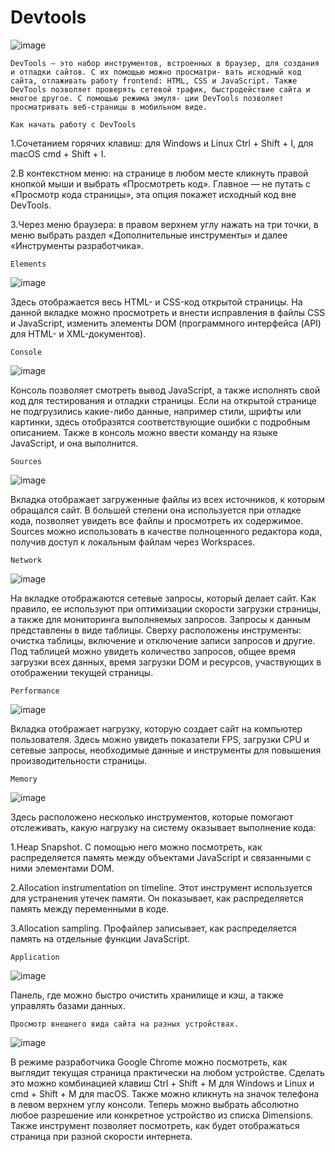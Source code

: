 # Devtools
![image](https://user-images.githubusercontent.com/117518577/211882782-4884a70c-a7a0-4895-97bc-4d10a6d56912.png)


``DevTools – это набор инструментов, встроенных в браузер, для создания и отладки сайтов. С их помощью можно просматри- вать исходный код сайта, отлаживать работу frontend: HTML, CSS и JavaScript. Также DevTools позволяет проверять сетевой трафик, быстродействие сайта и многое другое. С помощью режима эмуля- ции DevTools позволяет просматривать веб-страницы в мобильном виде.``


`Как начать работу с DevTools`

1.Сочетанием горячих клавиш: для Windows и Linux Ctrl + Shift + I, для macOS cmd + Shift + I.

2.В контекстном меню: на странице в любом месте кликнуть правой кнопкой мыши и выбрать «Просмотреть код». Главное — не путать с «Просмотр кода страницы», эта опция покажет исходный код вне DevTools.

3.Через меню браузера: в правом верхнем углу нажать на три точки, в меню выбрать раздел «Дополнительные инструменты» и далее «Инструменты разработчика».

`Elements`

![image](https://user-images.githubusercontent.com/117518577/211884212-965d3753-9d80-4f31-8386-1a79ab6ae234.png)


Здесь отображается весь HTML- и CSS-код открытой страницы. На данной вкладке можно просмотреть и внести исправления в файлы CSS и JavaScript, изменить элементы DOM (программного интерфейса (API) для HTML- и XML-документов).

`Console`

![image](https://user-images.githubusercontent.com/117518577/211884538-5e48f7c4-a150-40de-abfd-f2b9f9d51a5c.png)

Консоль позволяет смотреть вывод JavaScript, а также исполнять свой код для тестирования и отладки страницы. Если на открытой странице не подгрузились какие-либо данные, например стили, шрифты или картинки, здесь отобразятся соответствующие ошибки с подробным описанием. Также в консоль можно ввести команду на языке JavaScript, и она выполнится.

`Sources`

![image](https://user-images.githubusercontent.com/117518577/211884733-8b5fdef9-6683-44e6-ab7a-9be5b95e87fa.png)


Вкладка отображает загруженные файлы из всех источников, к которым обращался сайт. В большей степени она используется при отладке кода, позволяет увидеть все файлы и просмотреть их содержимое. Sources можно использовать в качестве полноценного редактора кода, получив доступ к локальным файлам через Workspaces.

`Network`

![image](https://user-images.githubusercontent.com/117518577/211884940-99869172-39fd-4f63-9c17-2a3606d46406.png)


На вкладке отображаются сетевые запросы, который делает сайт. Как правило, ее используют при оптимизации скорости загрузки страницы, а также для мониторинга выполняемых запросов. Запросы к данным представлены в виде таблицы. Сверху расположены инструменты: очистка таблицы, включение и отключение записи запросов и другие. Под таблицей можно увидеть количество запросов, общее время загрузки всех данных, время загрузки DOM и ресурсов, участвующих в отображении текущей страницы.

`Performance`

![image](https://user-images.githubusercontent.com/117518577/211885156-5e13147c-3ce9-4c44-b93c-56aa387ed203.png)

Вкладка отображает нагрузку, которую создает сайт на компьютер пользователя. Здесь можно увидеть показатели FPS, загрузки CPU и сетевые запросы, необходимые данные и инструменты для повышения производительности страницы.


`Memory`

![image](https://user-images.githubusercontent.com/117518577/211885522-55ae23f9-7c17-4f21-89f0-a7ef62f99612.png)


Здесь расположено несколько инструментов, которые помогают отслеживать, какую нагрузку на систему оказывает выполнение кода:

1.Heap Snapshot. С помощью него можно посмотреть, как распределяется память между объектами JavaScript и связанными с ними элементами DOM.

2.Allocation instrumentation on timeline. Этот инструмент используется для устранения утечек памяти. Он показывает, как распределяется память между переменными в коде.

3.Allocation sampling. Профайлер записывает, как распределяется память на отдельные функции JavaScript.


`Application`

![image](https://user-images.githubusercontent.com/117518577/211885616-98fff3ef-838c-4834-b792-0ebc6d7adc88.png)

Панель, где можно быстро очистить хранилище и кэш, а также управлять базами данных.

`Просмотр внешнего вида сайта на разных устройствах.`

![image](https://user-images.githubusercontent.com/117518577/211886009-7eafe895-4e59-4cbc-8905-4bf3d13a6167.png)


В режиме разработчика Google Chrome можно посмотреть, как выглядит текущая страница практически на любом устройстве. Сделать это можно комбинацией клавиш Ctrl + Shift + M для Windows и Linux и cmd + Shift + M для macOS. Также можно кликнуть на значок телефона в левом верхнем углу консоли. Теперь можно выбрать абсолютно любое разрешение или конкретное устройство из списка Dimensions. Также инструмент позволяет посмотреть, как будет отображаться страница при разной скорости интернета.



